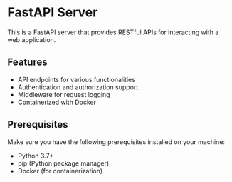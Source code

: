 # FastAPI Server

This is a FastAPI server that provides RESTful APIs for interacting with a web application.

## Features

- API endpoints for various functionalities
- Authentication and authorization support
- Middleware for request logging
- Containerized with Docker

## Prerequisites

Make sure you have the following prerequisites installed on your machine:

- Python 3.7+
- pip (Python package manager)
- Docker (for containerization)
